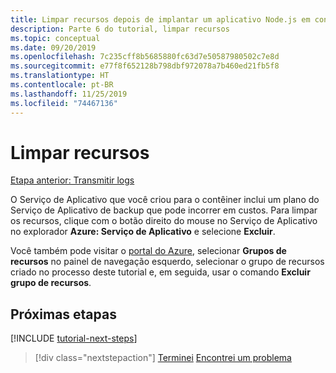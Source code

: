 ```yaml
---
title: Limpar recursos depois de implantar um aplicativo Node.js em contêineres do Visual Studio Code
description: Parte 6 do tutorial, limpar recursos
ms.topic: conceptual
ms.date: 09/20/2019
ms.openlocfilehash: 7c235cff8b5685880fc63d7e50587980502c7e8d
ms.sourcegitcommit: e77f8f652128b798dbf972078a7b460ed21fb5f8
ms.translationtype: HT
ms.contentlocale: pt-BR
ms.lasthandoff: 11/25/2019
ms.locfileid: "74467136"
---
```

# <a name="clean-up-resources"></a>Limpar recursos

[Etapa anterior: Transmitir logs](tutorial-vscode-docker-node-05.md)

O Serviço de Aplicativo que você criou para o contêiner inclui um plano do Serviço de Aplicativo de backup que pode incorrer em custos. Para limpar os recursos, clique com o botão direito do mouse no Serviço de Aplicativo no explorador **Azure: Serviço de Aplicativo** e selecione **Excluir**.

Você também pode visitar o [portal do Azure](https://portal.azure.com), selecionar **Grupos de recursos** no painel de navegação esquerdo, selecionar o grupo de recursos criado no processo deste tutorial e, em seguida, usar o comando **Excluir grupo de recursos**.

## <a name="next-steps"></a>Próximas etapas

[!INCLUDE [tutorial-next-steps](includes/tutorial-next-steps.md)]

> [!div class="nextstepaction"]
> [Terminei](node-howto-deploy-containers.md) [Encontrei um problema](https://www.research.net/r/PWZWZ52?tutorial=node-deployment-docker-extension&step=clean-up-resources)
